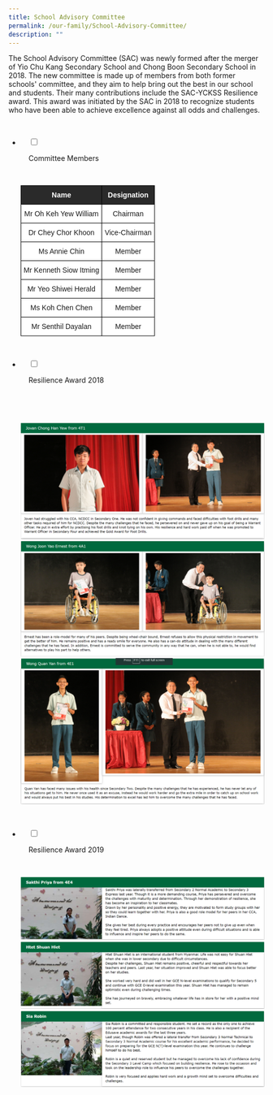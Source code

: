```yaml
---
title: School Advisory Committee
permalink: /our-family/School-Advisory-Committee/
description: ""
---
```

The School Advisory Committee (SAC) was newly formed after the merger of Yio Chu Kang Secondary School and Chong Boon Secondary School in 2018. The new committee is made up of members from both former schools' committee, and they aim to help bring out the best in our school and students. Their many contributions include the SAC-YCKSS Resilience award. This award was initiated by the SAC in 2018 to recognize students who have been able to achieve excellence against all odds and challenges.


<ul class="jekyllcodex_accordion">

  <li>

    <input type="checkbox" id="accordion1">

    <label for="accordion1">Committee Members</label>

    <div>

<p> <style type="text/css">
.tg  {border-collapse:collapse;border-spacing:0;}
.tg td{border-color:black;border-style:solid;border-width:1px;font-family:Arial, sans-serif;font-size:14px;
  overflow:hidden;padding:10px 5px;word-break:normal;}
.tg th{border-color:black;border-style:solid;border-width:1px;font-family:Arial, sans-serif;font-size:14px;
  font-weight:normal;overflow:hidden;padding:10px 5px;word-break:normal;}
.tg .tg-xm7w{background-color:#2A2A2A;color:#ffffff;font-weight:bold;text-align:center;vertical-align:top}
.tg .tg-7yig{background-color:#FFF;text-align:center;vertical-align:top}
.tg .tg-f4yw{background-color:#FFF;text-align:center;vertical-align:middle}
</style>
<table class="tg">
<thead>
  <tr>
    <th class="tg-xm7w"><span style="font-weight:600">Name</span></th>
    <th class="tg-xm7w"><span style="font-weight:600">Designation</span></th>
  </tr>
</thead>
<tbody>
  <tr>
    <td class="tg-7yig">Mr Oh Keh Yew William </td>
    <td class="tg-7yig">Chairman</td>
  </tr>
  <tr>
    <td class="tg-7yig">Dr Chey Chor Khoon</td>
    <td class="tg-7yig">Vice-Chairman</td>
  </tr>
  <tr>
    <td class="tg-f4yw">Ms Annie Chin</td>
    <td class="tg-7yig">Member</td>
  </tr>
  <tr>
    <td class="tg-f4yw">Mr Kenneth Siow Itming</td>
    <td class="tg-7yig">Member</td>
  </tr>
  <tr>
    <td class="tg-7yig">Mr Yeo Shiwei Herald</td>
    <td class="tg-7yig">Member</td>
  </tr>
  <tr>
    <td class="tg-7yig">Ms Koh Chen Chen</td>
    <td class="tg-7yig">Member</td>
  </tr>
  <tr>
    <td class="tg-7yig">Mr Senthil Dayalan</td>
    <td class="tg-7yig">Member</td>
  </tr>
</tbody>
</table>
			</p>

    </div>

</li>
	<li>

    <input type="checkbox" id="accordion2">

    <label for="accordion2">Resilience Award 2018</label>

    <div>

      <p> 
				<img style="width:100%;height:50%" src="/images/Our%20Family/School%20Advisory%20Committee/Resilience%20Award%202018/R1.png">
				<img style="width:100%;height:50%" src="/images/Our%20Family/School%20Advisory%20Committee/Resilience%20Award%202018/R2.png">
				<img style="width:100%;height:50%" src="/images/Our%20Family/School%20Advisory%20Committee/Resilience%20Award%202018/R3.png">
</p>

    </div>

</li>
	
<li>

    <input type="checkbox" id="accordion3">

    <label for="accordion3">Resilience Award 2019</label>

    <div>

<p> <img style="width:100%;height:50%" src="/images/Our%20Family/School%20Advisory%20Committee/Resilience%20Award%202019/R1.png">
	<img style="width:100%;height:50%" src="/images/Our%20Family/School%20Advisory%20Committee/Resilience%20Award%202019/R2.png">
	<img style="width:100%;height:50%" src="/images/Our%20Family/School%20Advisory%20Committee/Resilience%20Award%202019/R3.png">
			</p>

    </div>

</li>
	
	

	
</ul>